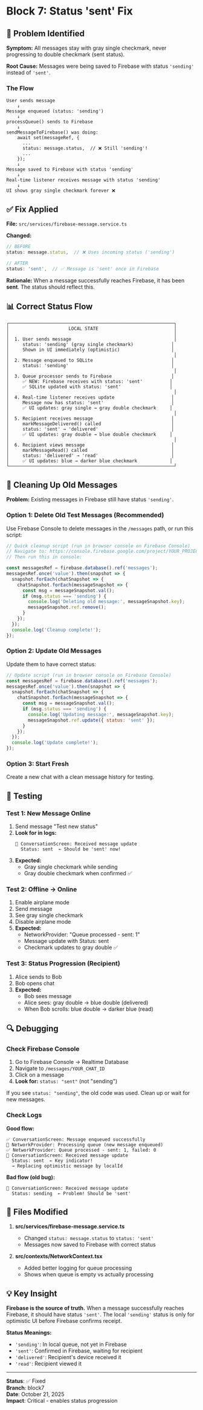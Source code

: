 # Block 7: Status 'sent' Fix

## 🐛 Problem Identified

**Symptom:** All messages stay with gray single checkmark, never progressing to double checkmark (sent status).

**Root Cause:** Messages were being saved to Firebase with status `'sending'` instead of `'sent'`.

### The Flow

```
User sends message
    ↓
Message enqueued (status: 'sending')
    ↓
processQueue() sends to Firebase
    ↓
sendMessageToFirebase() was doing:
    await set(messageRef, {
      ...
      status: message.status,  // ❌ Still 'sending'!
      ...
    });
    ↓
Message saved to Firebase with status 'sending'
    ↓
Real-time listener receives message with status 'sending'
    ↓
UI shows gray single checkmark forever ❌
```

## ✅ Fix Applied

**File:** `src/services/firebase-message.service.ts`

**Changed:**
```typescript
// BEFORE
status: message.status,  // ❌ Uses incoming status ('sending')

// AFTER
status: 'sent',  // ✅ Message is 'sent' once in Firebase
```

**Rationale:** When a message successfully reaches Firebase, it has been **sent**. The status should reflect this.

## 📊 Correct Status Flow

```
┌─────────────────────────────────────────────────────────────┐
│                      LOCAL STATE                            │
│                                                             │
│  1. User sends message                                      │
│     status: 'sending' (gray single checkmark)              │
│     Shown in UI immediately (optimistic)                   │
│                                                             │
│  2. Message enqueued to SQLite                             │
│     status: 'sending'                                      │
│                                                             │
│  3. Queue processor sends to Firebase                      │
│     ✅ NEW: Firebase receives with status: 'sent'          │
│     ✅ SQLite updated with status: 'sent'                  │
│                                                             │
│  4. Real-time listener receives update                     │
│     Message now has status: 'sent'                         │
│     ✅ UI updates: gray single → gray double checkmark     │
│                                                             │
│  5. Recipient receives message                             │
│     markMessageDelivered() called                          │
│     status: 'sent' → 'delivered'                           │
│     ✅ UI updates: gray double → blue double checkmark     │
│                                                             │
│  6. Recipient views message                                │
│     markMessageRead() called                               │
│     status: 'delivered' → 'read'                           │
│     ✅ UI updates: blue → darker blue checkmark            │
└─────────────────────────────────────────────────────────────┘
```

## 🧹 Cleaning Up Old Messages

**Problem:** Existing messages in Firebase still have status `'sending'`.

### Option 1: Delete Old Test Messages (Recommended)

Use Firebase Console to delete messages in the `/messages` path, or run this script:

```javascript
// Quick cleanup script (run in browser console on Firebase Console)
// Navigate to: https://console.firebase.google.com/project/YOUR_PROJECT/database
// Then run this in console:

const messagesRef = firebase.database().ref('messages');
messagesRef.once('value').then(snapshot => {
  snapshot.forEach(chatSnapshot => {
    chatSnapshot.forEach(messageSnapshot => {
      const msg = messageSnapshot.val();
      if (msg.status === 'sending') {
        console.log('Deleting old message:', messageSnapshot.key);
        messageSnapshot.ref.remove();
      }
    });
  });
  console.log('Cleanup complete!');
});
```

### Option 2: Update Old Messages

Update them to have correct status:

```javascript
// Update script (run in browser console on Firebase Console)
const messagesRef = firebase.database().ref('messages');
messagesRef.once('value').then(snapshot => {
  snapshot.forEach(chatSnapshot => {
    chatSnapshot.forEach(messageSnapshot => {
      const msg = messageSnapshot.val();
      if (msg.status === 'sending') {
        console.log('Updating message:', messageSnapshot.key);
        messageSnapshot.ref.update({ status: 'sent' });
      }
    });
  });
  console.log('Update complete!');
});
```

### Option 3: Start Fresh

Create a new chat with a clean message history for testing.

## 🧪 Testing

### Test 1: New Message Online
1. Send message "Test new status"
2. **Look for in logs:**
   ```
   📨 ConversationScreen: Received message update
     Status: sent  ← Should be 'sent' now!
   ```
3. **Expected:**
   - Gray single checkmark while sending
   - Gray double checkmark when confirmed ✅

### Test 2: Offline → Online
1. Enable airplane mode
2. Send message
3. See gray single checkmark
4. Disable airplane mode
5. **Expected:**
   - NetworkProvider: "Queue processed - sent: 1"
   - Message update with Status: sent
   - Checkmark updates to gray double ✅

### Test 3: Status Progression (Recipient)
1. Alice sends to Bob
2. Bob opens chat
3. **Expected:**
   - Bob sees message
   - Alice sees: gray double → blue double (delivered)
   - When Bob scrolls: blue double → darker blue (read)

## 🔍 Debugging

### Check Firebase Console

1. Go to Firebase Console → Realtime Database
2. Navigate to `/messages/YOUR_CHAT_ID`
3. Click on a message
4. **Look for:** `status: "sent"` (not "sending")

If you see `status: "sending"`, the old code was used. Clean up or wait for new messages.

### Check Logs

**Good flow:**
```
✅ ConversationScreen: Message enqueued successfully
🔄 NetworkProvider: Processing queue (new message enqueued)
✅ NetworkProvider: Queue processed - sent: 1, failed: 0
📨 ConversationScreen: Received message update
  Status: sent  ← Key indicator!
  → Replacing optimistic message by localId
```

**Bad flow (old bug):**
```
📨 ConversationScreen: Received message update
  Status: sending  ← Problem! Should be 'sent'
```

## 📝 Files Modified

1. **src/services/firebase-message.service.ts**
   - Changed `status: message.status` to `status: 'sent'`
   - Messages now saved to Firebase with correct status

2. **src/contexts/NetworkContext.tsx**
   - Added better logging for queue processing
   - Shows when queue is empty vs actually processing

## 💡 Key Insight

**Firebase is the source of truth.** When a message successfully reaches Firebase, it should have status `'sent'`. The local `'sending'` status is only for optimistic UI before Firebase confirms receipt.

**Status Meanings:**
- `'sending'`: In local queue, not yet in Firebase
- `'sent'`: Confirmed in Firebase, waiting for recipient
- `'delivered'`: Recipient's device received it
- `'read'`: Recipient viewed it

---

**Status**: ✅ Fixed  
**Branch**: block7  
**Date**: October 21, 2025  
**Impact**: Critical - enables status progression

